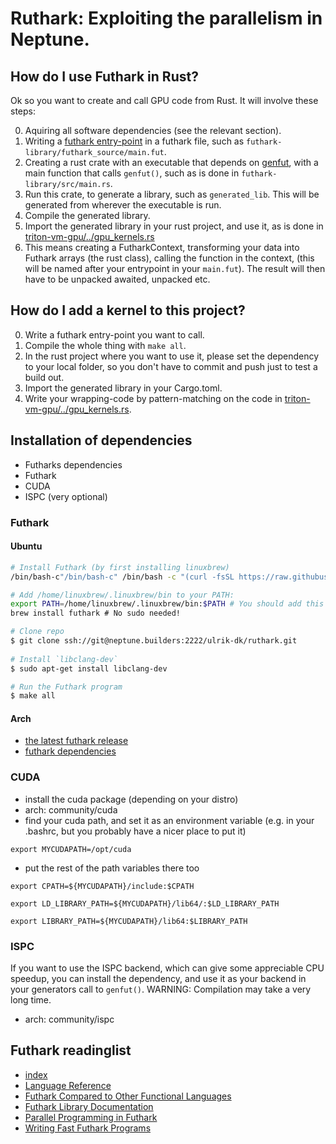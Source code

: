 # Ruthark: Exploiting the parallelism in Neptune.
## How do I use Futhark in Rust?
Ok so you want to create and call GPU code from Rust. It will involve these steps:

0. Aquiring all software dependencies (see the relevant section).
1. Writing a [futhark entry-point](https://futhark.readthedocs.io/en/latest/language-reference.html#entry-points) in a futhark file, such as `futhark-library/futhark_source/main.fut`.
2. Creating a rust crate with an executable that depends on [genfut](https://github.com/Ulrik-dk/genfut.git), with a main function that calls `genfut()`, such as is done in `futhark-library/src/main.rs`.
3. Run this crate, to generate a library, such as `generated_lib`. This will be generated from wherever the executable is run.
4. Compile the generated library.
5. Import the generated library in your rust project, and use it, as is done in [triton-vm-gpu/../gpu_kernels.rs](https://neptune.builders/ulrik-dk/triton-vm-gpu/src/branch/master/triton-vm/src/table/gpu_kernels.rs)
6. This means creating a FutharkContext, transforming your data into Futhark arrays (the rust class), calling the function in the context, (this will be named after your entrypoint in your `main.fut`). The result will then have to be unpacked awaited, unpacked etc.

## How do I add a kernel to this project?
0. Write a futhark entry-point you want to call.
1. Compile the whole thing with `make all`.
2. In the rust project where you want to use it, please set the dependency to your local folder, so you don't have to commit and push just to test a build out.
3. Import the generated library in your Cargo.toml.
4. Write your wrapping-code by pattern-matching on the code in [triton-vm-gpu/../gpu_kernels.rs](https://neptune.builders/ulrik-dk/triton-vm-gpu/src/branch/master/triton-vm/src/table/gpu_kernels.rs).

## Installation of dependencies
* Futharks dependencies
* Futhark
* CUDA
* ISPC (very optional)

### Futhark
#### Ubuntu
```bash
# Install Futhark (by first installing linuxbrew)
/bin/bash-c"/bin/bash-c" /bin/bash -c "(curl -fsSL https://raw.githubusercontent.com/Homebrew/install/HEAD/install.sh)"

# Add /home/linuxbrew/.linuxbrew/bin to your PATH:
export PATH=/home/linuxbrew/.linuxbrew/bin:$PATH # You should add this to your ~/.bashrc
brew install futhark # No sudo needed!

# Clone repo
$ git clone ssh://git@neptune.builders:2222/ulrik-dk/ruthark.git
 
# Install `libclang-dev`
$ sudo apt-get install libclang-dev

# Run the Futhark program
$ make all
```

#### Arch
* [the latest futhark release](https://futhark-lang.org/releases/)
* [futhark dependencies](https://futhark.readthedocs.io/en/latest/installation.html#dependencies)

### CUDA
* install the cuda package (depending on your distro)
* arch: community/cuda
* find your cuda path, and set it as an environment variable (e.g. in your .bashrc, but you probably have a nicer place to put it)

`export MYCUDAPATH=/opt/cuda`

* put the rest of the path variables there too

`export CPATH=${MYCUDAPATH}/include:$CPATH`

`export LD_LIBRARY_PATH=${MYCUDAPATH}/lib64/:$LD_LIBRARY_PATH`

`export LIBRARY_PATH=${MYCUDAPATH}/lib64:$LIBRARY_PATH`

### ISPC
If you want to use the ISPC backend, which can give some appreciable CPU speedup, you can install the dependency, and use it as your backend in your generators call to `genfut()`. WARNING: Compilation may take a very long time.
* arch: community/ispc

## Futhark readinglist
* [index](https://futhark-lang.org/index.html)
* [Language Reference](https://futhark.readthedocs.io/en/latest/language-reference.html)
* [Futhark Compared to Other Functional Languages](https://futhark.readthedocs.io/en/stable/versus-other-languages.html)
* [Futhark Library Documentation](https://futhark-lang.org/docs/prelude/)
* [Parallel Programming in Futhark](https://futhark-book.readthedocs.io/en/latest/)
* [Writing Fast Futhark Programs](https://futhark.readthedocs.io/en/latest/performance.html)
